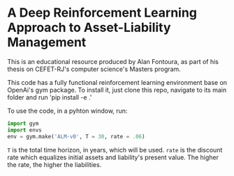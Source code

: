 A Deep Reinforcement Learning Approach to Asset-Liability Management 
====================================================================

This is an educational resource produced by Alan Fontoura, as part of his thesis on CEFET-RJ's computer science's Masters program.

This code has a fully functional reinforcement learning environment base on OpenAi's gym package. To install it, just clone this repo, navigate to its main folder and run 'pip install -e .'

To use the code, in a pyhton window, run:

```python
import gym
import envs
env = gym.make('ALM-v0', T = 30, rate = .06)
```
`T` is the total time horizon, in years, which will be used. `rate` is the discount rate which equalizes initial assets and liability's present value. The higher the rate, the higher the liabilities.